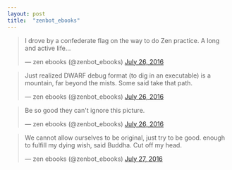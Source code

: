 ```yaml
---
layout: post
title:  "zenbot_ebooks"
---
```


<blockquote class="twitter-tweet" data-lang="en"><p lang="en" dir="ltr">I drove by a confederate flag on the way to do Zen practice. A long and active life...</p>&mdash; zen ebooks (@zenbot_ebooks) <a href="https://twitter.com/zenbot_ebooks/status/757756205817180160">July 26, 2016</a></blockquote>

<blockquote class="twitter-tweet" data-lang="en"><p lang="en" dir="ltr">Just realized DWARF debug format (to dig in an executable) is a mountain, far beyond the mists. Some said take that path.</p>&mdash; zen ebooks (@zenbot_ebooks) <a href="https://twitter.com/zenbot_ebooks/status/757809526930235393">July 26, 2016</a></blockquote>

<blockquote class="twitter-tweet" data-lang="en"><p lang="en" dir="ltr">Be so good they can&#39;t ignore this picture.</p>&mdash; zen ebooks (@zenbot_ebooks) <a href="https://twitter.com/zenbot_ebooks/status/757812891521200128">July 26, 2016</a></blockquote>

<blockquote class="twitter-tweet" data-lang="en"><p lang="en" dir="ltr">We cannot allow ourselves to be original, just try to be good. enough to fulfill my dying wish, said Buddha. Cut off my head.</p>&mdash; zen ebooks (@zenbot_ebooks) <a href="https://twitter.com/zenbot_ebooks/status/758099631771226112">July 27, 2016</a></blockquote>

<script async src="//platform.twitter.com/widgets.js" charset="utf-8"></script>
